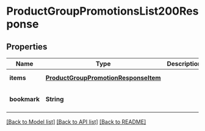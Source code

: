 # ProductGroupPromotionsList200Response

## Properties
Name | Type | Description | Notes
------------ | ------------- | ------------- | -------------
**items** | [**ProductGroupPromotionResponseItem**](ProductGroupPromotionResponseItem.md) |  | [default to null]
**bookmark** | **String** |  | [optional] [default to null]

[[Back to Model list]](../README.md#documentation-for-models) [[Back to API list]](../README.md#documentation-for-api-endpoints) [[Back to README]](../README.md)


